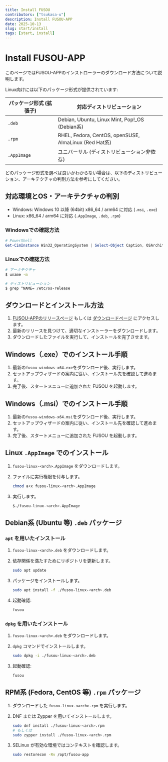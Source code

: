 ```yaml
---
title: Install FUSOU
contributors: ["tsukasa-u"]
description: Install FUSOU-APP
date: 2025-10-13
slug: start/install
tags: [start, install]
---
```


# Install FUSOU-APP

このページではFUSOU-APPのインストローラーのダウンロード方法について説明します。

Linux向けには以下のパッケージ形式が提供されています:

| パッケージ形式 (拡張子) | 対応ディストリビューション                            |
| ----------------------- | ----------------------------------------------------- |
| `.deb`                  | Debian, Ubuntu, Linux Mint, Pop!\_OS (Debian系)       |
| `.rpm`                  | RHEL, Fedora, CentOS, openSUSE, AlmaLinux (Red Hat系) |
| `.AppImage`             | ユニバーサル (ディストリビューション非依存)           |

どのパッケージ形式を選べば良いかわからない場合は、以下のディストリビューション、アーキテクチャの判別方法を参考にしてください。

## 対応環境とOS・アーキテクチャの判別

- Windows: Windows 10 以降 (64bit) x86_64 / arm64 に対応 (`.msi`, `.exe`)
- Linux: x86_64 / arm64 に対応 (`.AppImage`, `.deb`, `.rpm`)

### Windowsでの確認方法

```powershell
# PowerShell
Get-CimInstance Win32_OperatingSystem | Select-Object Caption, OSArchitecture, Version
```

### Linuxでの確認方法

```bash
# アーキテクチャ
$ uname -m

# ディストリビューション
$ grep ^NAME= /etc/os-release
```

## ダウンロードとインストール方法

1. [FUSOU-APPのリリースページ](https://github.com/tsukasa-u/FUSOU/releases/latest) もしくは [ダウンロードページ](/download) にアクセスします。
2. 最新のリリースを見つけて、適切なインストーラーをダウンロードします。
3. ダウンロードしたファイルを実行して、インストールを完了させます。

## Windows（.exe）でのインストール手順

1. 最新の`fusou-windows-x64.exe`をダウンロード後、実行します。
2. セットアップウィザードの案内に従い、インストール先を確認して進めます。
3. 完了後、スタートメニューに追加された FUSOU を起動します。

## Windows（.msi）でのインストール手順

1. 最新の`fusou-windows-x64.msi`をダウンロード後、実行します。
2. セットアップウィザードの案内に従い、インストール先を確認して進めます。
3. 完了後、スタートメニューに追加された FUSOU を起動します。

## Linux `.AppImage` でのインストール

1. `fusou-linux-<arch>.AppImage` をダウンロードします。
2. ファイルに実行権限を付与します。

   ```bash
   chmod a+x fusou-linux-<arch>.AppImage
   ```

3. 実行します。

   ```bash
   $./fusou-linux-<arch>.AppImage
   ```

## Debian系 (Ubuntu 等) `.deb` パッケージ

### `apt` を用いたインストール

1. `fusou-linux-<arch>.deb` をダウンロードします。
2. 依存関係を満たすためにリポジトリを更新します。

   ```bash
   sudo apt update
   ```

3. パッケージをインストールします。

   ```bash
   sudo apt install -f ./fusou-linux-<arch>.deb
   ```

4. 起動確認:

   ```bash
   fusou
   ```

### `dpkg` を用いたインストール

1. `fusou-linux-<arch>.deb` をダウンロードします。
2. `dpkg` コマンドでインストールします。

   ```bash
   sudo dpkg -i ./fusou-linux-<arch>.deb
   ```

3. 起動確認:

   ```bash
   fusou
   ```

## RPM系 (Fedora, CentOS 等) `.rpm` パッケージ

1. ダウンロードした `fusou-linux-<arch>.rpm` を実行します。
2. DNF または Zypper を用いてインストールします。

   ```bash
   sudo dnf install ./fusou-linux-<arch>.rpm
   # もしくは
   sudo zypper install ./fusou-linux-<arch>.rpm
   ```

3. SELinux が有効な環境ではコンテキストを確認します。

   ```bash
   sudo restorecon -Rv /opt/fusou-app
   ```
